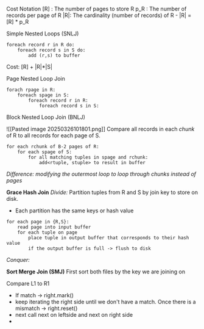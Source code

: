 
Cost Notation
[R] : The number of pages to store R
p_R : The number of records per page of R
|R|: The cardinality (number of records) of R
	- |R| = [R] * p_R


Simple Nested Loops (SNLJ)
```
foreach record r in R do:
	foreach record s in S do:
		add (r,s) to buffer
```
Cost: [R] + |R|*|S|


Page Nested Loop Join
```
forach rpage in R:
	foreach spage in S:
		foreach record r in R:
			foreach record s in S:
```

Block Nested Loop Join (BNLJ)

![[Pasted image 20250326101801.png]]
Compare all records in each *chunk* of R to all records for each page of S.

```
for each rchunk of B-2 pages of R:
	for each spage of S:
		for all matching tuples in spage and rchunk:
			add<rtuple, stuple> to result in buffer
```

*Difference: modifying the outermost loop to loop through chunks instead of pages*

**Grace Hash Join**
*Divide:*
Partition tuples from R and S by join key to store on disk.
- Each partition has the same keys or hash value
```
for each page in {R,S}:
	read page into input buffer
	for each tuple on page
		place tuple in output buffer that corresponds to their hash value
		if the output buffer is full -> flush to disk		
```

*Conquer:*

**Sort Merge Join (SMJ)**
First sort both files by the key we are joining on

Compare L1 to R1 
- If match -> right.mark()
- keep iterating the right side until we don't have a match. Once there is a mismatch -> right.reset()
- next call next on leftside and next on right side
-